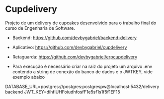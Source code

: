 # Cupdelivery

Projeto de um delivery de cupcakes desenvolvido para o trabalho final do curso de Engenharia de Software.

- Backend: https://github.com/devbygabriel/backend-delivery

- Aplicativo: https://github.com/devbygabriel/cupdelivery

- Retaguarda: https://github.com/devbygabriel/erpcupdelivery

- Para execução é necessário criar na raiz do projeto um arquivo .env contendo a string de conexão do banco de dados e o JWTKEY, vide exemplo abaixo

DATABASE_URL=postgres://postgres:postgrespw@localhost:5432/deliverybackend
JWT_KEY=dihfiUHFoiudhfosfF1e5sf1s1f5f1EF15
